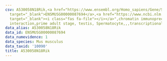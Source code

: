 ```yaml
---
csv: A530058N18Rik,<a href="https://www.ensembl.org/Homo_sapiens/Gene/Summary?db=core;g=ENSMUSG00000087694"
  target="_blank">ENSMUSG00000087694</a>,<a href="https://www.ncbi.nlm.nih.gov/pubmed/25450459"
  target="_blank"><i class="fas fa-file"></i></a>",chromatin immunoprecipitation assay,direct
  interaction,prime adult stage, testis, Spermatocyte,,,transcriptional regulation,
data_alias: A530058N18Rik
data_id: ENSMUSG00000087694
data_numevidence: 1
data_species: Mus musculus
data_taxid: '10090'
title: A530058N18Rik
---
```

